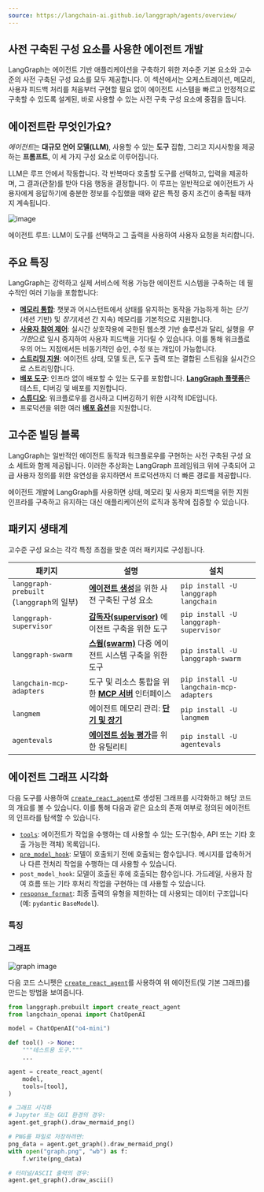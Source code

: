 ```yaml
---
source: https://langchain-ai.github.io/langgraph/agents/overview/
---
```


## 사전 구축된 구성 요소를 사용한 에이전트 개발

LangGraph는 에이전트 기반 애플리케이션을 구축하기 위한 저수준 기본 요소와 고수준의 사전 구축된 구성 요소를 모두 제공합니다. 이 섹션에서는 오케스트레이션, 메모리, 사용자 피드백 처리를 처음부터 구현할 필요 없이 에이전트 시스템을 빠르고 안정적으로 구축할 수 있도록 설계된, 바로 사용할 수 있는 사전 구축 구성 요소에 중점을 둡니다.

## 에이전트란 무엇인가요?

*에이전트*는 **대규모 언어 모델(LLM)**, 사용할 수 있는 **도구** 집합, 그리고 지시사항을 제공하는 **프롬프트**, 이 세 가지 구성 요소로 이루어집니다.

LLM은 루프 안에서 작동합니다. 각 반복마다 호출할 도구를 선택하고, 입력을 제공하며, 그 결과(관찰)를 받아 다음 행동을 결정합니다. 이 루프는 일반적으로 에이전트가 사용자에게 응답하기에 충분한 정보를 수집했을 때와 같은 특정 중지 조건이 충족될 때까지 계속됩니다.

![image](https://langchain-ai.github.io/langgraph/agents/assets/agent.png)

에이전트 루프: LLM이 도구를 선택하고 그 출력을 사용하여 사용자 요청을 처리합니다.

## 주요 특징

LangGraph는 강력하고 실제 서비스에 적용 가능한 에이전트 시스템을 구축하는 데 필수적인 여러 기능을 포함합니다:

- [**메모리 통합**](https://langchain-ai.github.io/langgraph/how-tos/memory/add-memory/): 챗봇과 어시스턴트에서 상태를 유지하는 동작을 가능하게 하는 *단기*(세션 기반) 및 *장기*(세션 간 지속) 메모리를 기본적으로 지원합니다.
- [**사용자 참여 제어**](https://langchain-ai.github.io/langgraph/concepts/human_in_the_loop/): 실시간 상호작용에 국한된 웹소켓 기반 솔루션과 달리, 실행을 *무기한*으로 일시 중지하여 사용자 피드백을 기다릴 수 있습니다. 이를 통해 워크플로우의 어느 지점에서든 비동기적인 승인, 수정 또는 개입이 가능합니다.
- [**스트리밍 지원**](https://langchain-ai.github.io/langgraph/how-tos/streaming/): 에이전트 상태, 모델 토큰, 도구 출력 또는 결합된 스트림을 실시간으로 스트리밍합니다.
- [**배포 도구**](https://langchain-ai.github.io/langgraph/tutorials/langgraph-platform/local-server/): 인프라 없이 배포할 수 있는 도구를 포함합니다. [**LangGraph 플랫폼**](https://langchain-ai.github.io/langgraph/concepts/langgraph_platform/)은 테스트, 디버깅 및 배포를 지원합니다.
- [**스튜디오**](https://langchain-ai.github.io/langgraph/concepts/langgraph_studio/): 워크플로우를 검사하고 디버깅하기 위한 시각적 IDE입니다.
- 프로덕션을 위한 여러 [**배포 옵션**](https://langchain-ai.github.io/langgraph/concepts/deployment_options.md)을 지원합니다.

## 고수준 빌딩 블록

LangGraph는 일반적인 에이전트 동작과 워크플로우를 구현하는 사전 구축된 구성 요소 세트와 함께 제공됩니다. 이러한 추상화는 LangGraph 프레임워크 위에 구축되어 고급 사용자 정의를 위한 유연성을 유지하면서 프로덕션까지 더 빠른 경로를 제공합니다.

에이전트 개발에 LangGraph를 사용하면 상태, 메모리 및 사용자 피드백을 위한 지원 인프라를 구축하고 유지하는 대신 애플리케이션의 로직과 동작에 집중할 수 있습니다.

## 패키지 생태계

고수준 구성 요소는 각각 특정 초점을 맞춘 여러 패키지로 구성됩니다.

| 패키지 | 설명 | 설치 |
| --- | --- | --- |
| `langgraph-prebuilt` (`langgraph`의 일부) | [**에이전트 생성**](https://langchain-ai.github.io/langgraph/agents/agents/)을 위한 사전 구축된 구성 요소 | `pip install -U langgraph langchain` |
| `langgraph-supervisor` | [**감독자(supervisor)**](https://langchain-ai.github.io/langgraph/agents/multi-agent/#supervisor) 에이전트 구축을 위한 도구 | `pip install -U langgraph-supervisor` |
| `langgraph-swarm` | [**스웜(swarm)**](https.langchain-ai.github.io/langgraph/agents/multi-agent/#swarm) 다중 에이전트 시스템 구축을 위한 도구 | `pip install -U langgraph-swarm` |
| `langchain-mcp-adapters` | 도구 및 리소스 통합을 위한 [**MCP 서버**](https://langchain-ai.github.io/langgraph/agents/mcp/) 인터페이스 | `pip install -U langchain-mcp-adapters` |
| `langmem` | 에이전트 메모리 관리: [**단기 및 장기**](https://langchain-ai.github.io/langgraph/how-tos/memory/add-memory/) | `pip install -U langmem` |
| `agentevals` | [**에이전트 성능 평가**](https://langchain-ai.github.io/langgraph/agents/evals/)를 위한 유틸리티 | `pip install -U agentevals` |

## 에이전트 그래프 시각화

다음 도구를 사용하여 [`create_react_agent`](https://langchain-ai.github.io/langgraph/reference/prebuilt/#langgraph.prebuilt.chat_agent_executor.create_react_agent)로 생성된 그래프를 시각화하고 해당 코드의 개요를 볼 수 있습니다. 이를 통해 다음과 같은 요소의 존재 여부로 정의된 에이전트의 인프라를 탐색할 수 있습니다.

- [`tools`](https://langchain-ai.github.io/langgraph/how-tos/tool-calling/): 에이전트가 작업을 수행하는 데 사용할 수 있는 도구(함수, API 또는 기타 호출 가능한 객체) 목록입니다.
- [`pre_model_hook`](https://langchain-ai.github.io/langgraph/how-tos/create-react-agent-manage-message-history/): 모델이 호출되기 전에 호출되는 함수입니다. 메시지를 압축하거나 다른 전처리 작업을 수행하는 데 사용할 수 있습니다.
- `post_model_hook`: 모델이 호출된 후에 호출되는 함수입니다. 가드레일, 사용자 참여 흐름 또는 기타 후처리 작업을 구현하는 데 사용할 수 있습니다.
- [`response_format`](https://langchain-ai.github.io/langgraph/agents/agents/#6-configure-structured-output): 최종 출력의 유형을 제한하는 데 사용되는 데이터 구조입니다(예: `pydantic` `BaseModel`).

### 특징

### 그래프

![graph image](https://langchain-ai.github.io/langgraph/agents/assets/react_agent_graphs/0001.svg)

다음 코드 스니펫은 [`create_react_agent`](https://langchain-ai.github.io/langgraph/reference/prebuilt/#langgraph.prebuilt.chat_agent_executor.create_react_agent)를 사용하여 위 에이전트(및 기본 그래프)를 만드는 방법을 보여줍니다.

```python
from langgraph.prebuilt import create_react_agent
from langchain_openai import ChatOpenAI

model = ChatOpenAI("o4-mini")

def tool() -> None:
    """테스트용 도구."""
    ...

agent = create_react_agent(
    model,
    tools=[tool],
)

# 그래프 시각화
# Jupyter 또는 GUI 환경의 경우:
agent.get_graph().draw_mermaid_png()

# PNG를 파일로 저장하려면:
png_data = agent.get_graph().draw_mermaid_png()
with open("graph.png", "wb") as f:
    f.write(png_data)

# 터미널/ASCII 출력의 경우:
agent.get_graph().draw_ascii()
```
